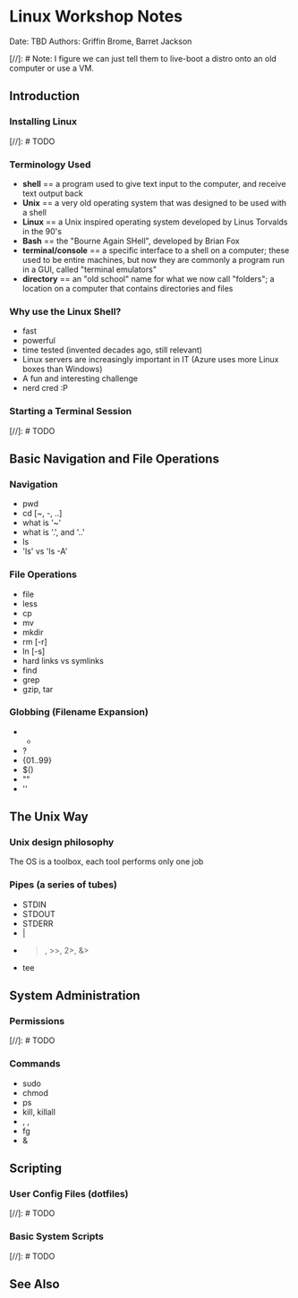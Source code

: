 # Linux Workshop Notes

Date: TBD
Authors: Griffin Brome, Barret Jackson

[//]: # Note: I figure we can just tell them to live-boot a distro onto an old computer or use a VM.  

## Introduction

### Installing Linux

[//]: # TODO

### Terminology Used

- **shell** == a program used to give text input to the computer, and receive text output back
- **Unix** == a very old operating system that was designed to be used with a shell
- **Linux** == a Unix inspired operating system developed by Linus Torvalds in the 90's
- **Bash** == the "Bourne Again SHell", developed by Brian Fox 
- **terminal/console** == a specific interface to a shell on a computer; these used to be entire machines, but now they are commonly a program run in a GUI, called "terminal emulators" 
- **directory** == an "old school" name for what we now call "folders"; a location on a computer that contains directories and files

### Why use the Linux Shell?

- fast 
- powerful
- time tested (invented decades ago, still relevant)
- Linux servers are increasingly important in IT (Azure uses more Linux boxes than Windows)
- A fun and interesting challenge
- nerd cred :P

### Starting a Terminal Session

[//]: # TODO

## Basic Navigation and File Operations

### Navigation

- pwd
- cd [~, -, ..]
- what is '~'
- what is '.', and '..'
- ls 
- 'ls' vs 'ls -A'

### File Operations

- file 
- less
- cp
- mv
- mkdir
- rm [-r]
- ln [-s]
- hard links vs symlinks
- find
- grep
- gzip, tar

### Globbing (Filename Expansion)

- *
- ?
- {01..99}
- $()
- ""
- ''

## The Unix Way

### Unix design philosophy

The OS is a toolbox, each tool performs only one job

### Pipes (a series of tubes)

- STDIN
- STDOUT
- STDERR
- |
- >, >>, 2>, &>
- tee

## System Administration


### Permissions

[//]: # TODO

### Commands

- sudo
- chmod
- ps
- kill, killall
- <C-c>, <C-d>, <C-z>
- fg
- <command> &

## Scripting

### User Config Files (dotfiles)

[//]: # TODO

### Basic System Scripts

[//]: # TODO

## See Also
